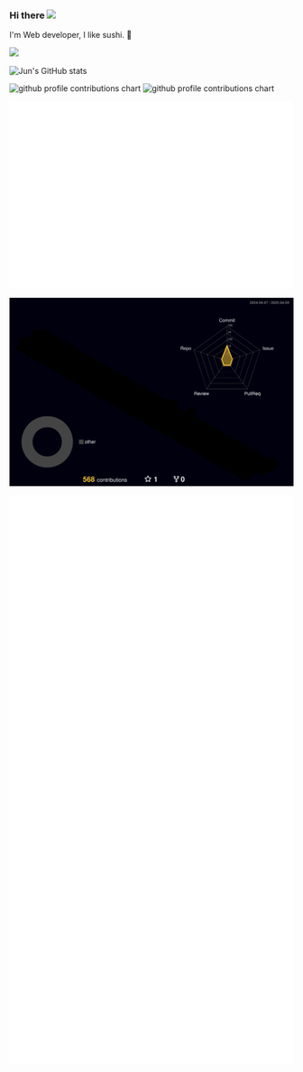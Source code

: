 ### Hi there <img src="https://media.giphy.com/media/hvRJCLFzcasrR4ia7z/giphy.gif" width="25">

I'm Web developer, I like sushi. :sushi:

![](https://komarev.com/ghpvc/?username=RairuDev)

<!-- :trophy: Github Stats -->
![Jun's GitHub stats](https://bad-apple-github-readme.vercel.app/api?show_bg=1&username=RairuDev)

<!-- metrics -->
<p align="left">
  <picture>
    <source media="(prefers-color-scheme: dark)" srcset="profile-metrics-output/metrics.base.svg" width="400" />
    <source media="(prefers-color-scheme: light)" srcset="profile-metrics-output/metrics.base.svg" width="400" />
    <img alt="github profile contributions chart" src="https://raw.githubusercontent.com/RairuDev/RairuDev/profile-metrics-output-3d-contrib/day.svg" />
  </picture>
  <picture>
   	<source media="(prefers-color-scheme: dark)" srcset="profile-metrics-output/details.svg" width="400" />
    <source media="(prefers-color-scheme: light)" srcset="profile-metrics-output/details.svg" width="400" />
    <img alt="github profile contributions chart" src="https://raw.githubusercontent.com/RairuDev/RairuDev/profile-metrics-output-3d-contrib/day.svg" />
  </picture>
</p>

<!-- habits -->
<p align="left" >
	<picture>
    <source media="(prefers-color-scheme: dark)" srcset="profile-metrics-output/metrics.plugin.habits.svg" width="800" />
    <source media="(prefers-color-scheme: light)" srcset="profile-metrics-output/metrics.plugin.habits.svg" width="800" />
    <img alt="github profile contributions chart" src="profile-metrics-output/metrics.plugin.habits.svg" width="800" />
	</picture>
</p>

<!-- 3d contrib -->
<p align="left" >
  <picture>
    <source media="(prefers-color-scheme: dark)" srcset="profile-3d-contrib/profile-night-rainbow.svg" width="800" />
    <source media="(prefers-color-scheme: light)" srcset="profile-3d-contrib/profile-night-rainbow.svg" width="800" />
    <img alt="github profile contributions chart" src="profile-3d-contrib/profile-night-rainbow.svg" width="800" />
  </picture>
</p>

<!-- anilist -->
<p align="left">
  <picture>
    <source media="(prefers-color-scheme: dark)" srcset="profile-metrics-output/metrics.plugin.anilist.svg" width="800" />
    <source media="(prefers-color-scheme: light)" srcset="profile-metrics-output/metrics.plugin.anilist.svg" width="800" />
    <img alt="github profile contributions chart" src="profile-metrics-output/metrics.plugin.anilist.svg" width="800" />
  </picture>
</p>
